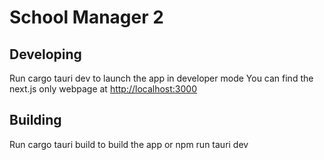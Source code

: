 # School Manager 2

## Developing
Run cargo tauri dev to launch the app in developer mode
You can find the next.js only webpage at [http://localhost:3000](http://localhost:3000)

## Building
Run cargo tauri build to build the app
or
npm run tauri dev



